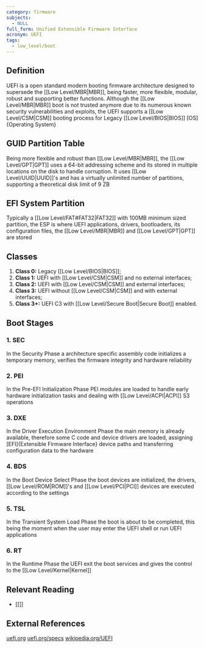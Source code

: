 ```yaml
---
category: firmware
subjects:
  - NULL
full_form: Unified Extensible Firmware Interface
acronym: UEFI
tags:
  - low_level/boot
---
```


## Definition
UEFI is a open standard modern booting firmware architecture designed to supersede the [[Low Level/MBR|MBR]], being faster, more flexible, modular, robust and supporting better functions. Although the [[Low Level/MBR|MBR]] boot is not trusted anymore due to its numerous known security vulnerabilities and exploits, the UEFI supports a [[Low Level/CSM|CSM]] booting process for Legacy [[Low Level/BIOS|BIOS]] [OS]{Operating System}

## GUID Partition Table
Being more flexible and robust than [[Low Level/MBR|MBR]], the [[Low Level/GPT|GPT]] uses a 64-bit addressing scheme and its stored in multiple locations on the disk to handle corruption. It uses [[Low Level/UUID|UUID]]'s and has a virtually unlimited number of partitions, supporting a theoretical disk limit of 9 ZB

## EFI System Partition
Typically a [[Low Level/FAT#FAT32|FAT32]] with 100MB minimum sized partition, the ESP is where UEFI applications, drivers, bootloaders, its configuration files, the [[Low Level/MBR|MBR]] and [[Low Level/GPT|GPT]] are stored

## Classes
1. **Class 0:** Legacy [[Low Level/BIOS|BIOS]];
2. **Class 1:** UEFI with [[Low Level/CSM|CSM]] and no external interfaces;
3. **Class 2:** UEFI with [[Low Level/CSM|CSM]] and external interfaces;
4. **Class 3:** UEFI without [[Low Level/CSM|CSM]] and with external interfaces;
5. **Class 3+:** UEFI C3 with [[Low Level/Secure Boot|Secure Boot]] enabled.

## Boot Stages
### 1. SEC
In the Security Phase a architecture specific assembly code initializes a temporary memory, verifies the firmware integrity and hardware reliability

### 2. PEI
In the Pre-EFI Initialization Phase PEI modules are loaded to handle early hardware initialization tasks and dealing with [[Low Level/ACPI|ACPI]] S3 operations

### 3. DXE
In the Driver Execution Environment Phase the main memory is already available, therefore some C code and device drivers are loaded, assigning [EFI]{Extensible Firmware Interface} device paths and transferring configuration data to the hardware

### 4. BDS
In the Boot Device Select Phase the boot devices are initialized, the drivers, [[Low Level/ROM|ROM]]'s and [[Low Level/PCI|PCI]] devices are executed according to the settings

### 5. TSL
In the Transient System Load Phase the boot is about to be completed, this being the moment when the user may enter the UEFI shell or run UEFI applications

### 6. RT
In the Runtime Phase the UEFI exit the boot services and gives the control to the [[Low Level/Kernel|Kernel]]

## Relevant Reading
- [[]]

## External References
[uefi.org](https://uefi.org/)
[uefi.org/specs](https://uefi.org/specs/UEFI/2.10/index.html)
[wikipedia.org/UEFI](https://en.wikipedia.org/wiki/UEFI)
